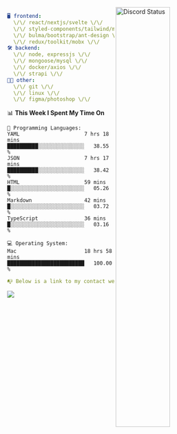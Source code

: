 
<a href="https://discord.com/users/279302975371870218" target="_blank">
    <img width="50%" align="right" alt="Discord Status" src="https://lanyard.cnrad.dev/api/279302975371870218?bg=161B22&borderRadius=5px%205px%200%200&hideTimestamp=true&idleMessage=Just%20chillin%27%20at%20the%20moment&animated=true">
</a>

```yaml
🖥️ frontend: 
  \/\/ react/nextjs/svelte \/\/
  \/\/ styled-components/tailwind/mui/
  \/\/ bulma/bootstrap/ant-design \/\/
  \/\/ redux/toolkit/mobx \/\/
🛠 backend: 
  \/\/ node, expressjs \/\/
  \/\/ mongoose/mysql \/\/
  \/\/ docker/axios \/\/
  \/\/ strapi \/\/
👨‍💻 other: 
  \/\/ git \/\/ 
  \/\/ linux \/\/
  \/\/ figma/photoshop \/\/
```
<!--START_SECTION:waka-->
📊 **This Week I Spent My Time On** 

```text
💬 Programming Languages: 
YAML                     7 hrs 18 mins       ██████████░░░░░░░░░░░░░░░   38.55 % 
JSON                     7 hrs 17 mins       ██████████░░░░░░░░░░░░░░░   38.42 % 
HTML                     59 mins             █░░░░░░░░░░░░░░░░░░░░░░░░   05.26 % 
Markdown                 42 mins             █░░░░░░░░░░░░░░░░░░░░░░░░   03.72 % 
TypeScript               36 mins             █░░░░░░░░░░░░░░░░░░░░░░░░   03.16 % 

💻 Operating System: 
Mac                      18 hrs 58 mins      █████████████████████████   100.00 % 
```


<!--END_SECTION:waka-->
```yaml
📭 Below is a link to my contact website 
```
<a href="https://mxns.xyz" target="_black"> <img src="https://img.shields.io/badge/website-161B22?style=for-the-badge&logo=About.me&logoColor=white"></img> <a/>
